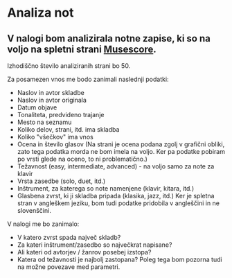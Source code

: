 # Analiza not 

V nalogi bom analizirala notne zapise, ki so na voljo na spletni strani 
[Musescore](https://musescore.com/sheetmusic).
-
Izhodiščno število analiziranih strani bo 50. 

Za posamezen vnos me bodo zanimali naslednji podatki:
* Naslov in avtor skladbe
* Naslov in avtor originala
* Datum objave
* Tonaliteta, predvideno trajanje
* Mesto na seznamu 
* Koliko delov, strani, itd. ima skladba
* Koliko "všečkov" ima vnos
* Ocena in število glasov (Na strani je ocena podana zgolj v grafični obliki, zato tega podatka morda ne bom imela na voljo. Ker pa podatke pobiram po vrsti glede na oceno, to ni problematično.)
* Težavnost (easy, intermediate, advanced) - na voljo samo za note za klavir
* Vrsta zasedbe (solo, duet, itd.)
* Inštrument, za katerega so note namenjene (klavir, kitara, itd.)
* Glasbena zvrst, ki ji skladba pripada (klasika, jazz, itd.)
Ker je spletna stran v angleškem jeziku, bom tudi podatke pridobila v angleščini in ne slovenščini.

V nalogi me bo zanimalo:
* V katero zvrst spada največ skladb?
* Za kateri inštrument/zasedbo so največkrat napisane?
* Ali kateri od avtorjev / žanrov posebej izstopa?
* Katera od težavnosti je najbolj zastopana?
Poleg tega bom pozorna tudi na možne povezave med parametri.
